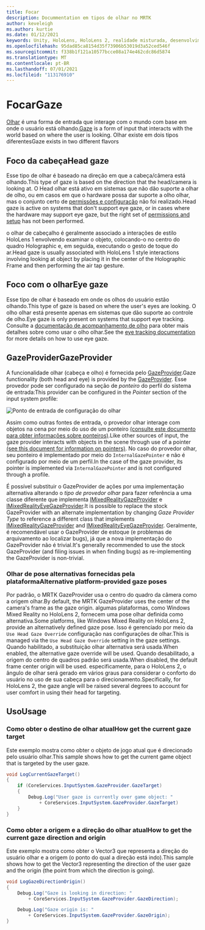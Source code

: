 ```yaml
---
title: Focar
description: Docummentation em tipos de olhar no MRTK
author: keveleigh
ms.author: kurtie
ms.date: 01/12/2021
keywords: Unity, HoloLens, HoloLens 2, realidade misturada, desenvolvimento, MRTK, olhar,
ms.openlocfilehash: 95dad85ca8154d35f73906b53019d3a52ced546f
ms.sourcegitcommit: f338b1f121a10577bcce08a174e462cdc86d5874
ms.translationtype: MT
ms.contentlocale: pt-BR
ms.lasthandoff: 07/01/2021
ms.locfileid: "113176910"
---
```

# <a name="gaze"></a><span data-ttu-id="23a35-104">Focar</span><span class="sxs-lookup"><span data-stu-id="23a35-104">Gaze</span></span>

<span data-ttu-id="23a35-105">[Olhar](/windows/mixed-reality/gaze) é uma forma de entrada que interage com o mundo com base em onde o usuário está olhando.</span><span class="sxs-lookup"><span data-stu-id="23a35-105">[Gaze](/windows/mixed-reality/gaze) is a form of input that interacts with the world based on where the user is looking.</span></span> <span data-ttu-id="23a35-106">Olhar existe em dois tipos diferentes</span><span class="sxs-lookup"><span data-stu-id="23a35-106">Gaze exists in two different flavors</span></span>

## <a name="head-gaze"></a><span data-ttu-id="23a35-107">Foco da cabeça</span><span class="sxs-lookup"><span data-stu-id="23a35-107">Head gaze</span></span>

<span data-ttu-id="23a35-108">Esse tipo de olhar é baseado na direção em que a cabeça/câmera está olhando.</span><span class="sxs-lookup"><span data-stu-id="23a35-108">This type of gaze is based on the direction that the head/camera is looking at.</span></span> <span data-ttu-id="23a35-109">O Head olhar está ativo em sistemas que não dão suporte a olhar de olho, ou em casos em que o hardware possa dar suporte a olho olhar, mas o conjunto certo de [permissões e configuração](eye-tracking/eye-tracking-basic-setup.md#eye-tracking-requirements-checklist) não foi realizado.</span><span class="sxs-lookup"><span data-stu-id="23a35-109">Head gaze is active on systems that don't support eye gaze, or in cases where the hardware may support eye gaze, but the right set of [permissions and setup](eye-tracking/eye-tracking-basic-setup.md#eye-tracking-requirements-checklist) has not been performed.</span></span>

<span data-ttu-id="23a35-110">o olhar de cabeçalho é geralmente associado a interações de estilo HoloLens 1 envolvendo examinar o objeto, colocando-o no centro do quadro Holographic e, em seguida, executando o gesto de toque do ar.</span><span class="sxs-lookup"><span data-stu-id="23a35-110">Head gaze is usually associated with HoloLens 1 style interactions involving looking at object by placing it in the center of the Holographic Frame and then performing the air tap gesture.</span></span>

## <a name="eye-gaze"></a><span data-ttu-id="23a35-111">Foco com o olhar</span><span class="sxs-lookup"><span data-stu-id="23a35-111">Eye gaze</span></span>

<span data-ttu-id="23a35-112">Esse tipo de olhar é baseado em onde os olhos do usuário estão olhando.</span><span class="sxs-lookup"><span data-stu-id="23a35-112">This type of gaze is based on where the user's eyes are looking.</span></span> <span data-ttu-id="23a35-113">O olho olhar está presente apenas em sistemas que dão suporte ao controle de olho.</span><span class="sxs-lookup"><span data-stu-id="23a35-113">Eye gaze is only present on systems that support eye tracking.</span></span> <span data-ttu-id="23a35-114">Consulte a [documentação de acompanhamento de olho](eye-tracking/eye-tracking-main.md) para obter mais detalhes sobre como usar o olho olhar.</span><span class="sxs-lookup"><span data-stu-id="23a35-114">See the [eye tracking documentation](eye-tracking/eye-tracking-main.md) for more details on how to use eye gaze.</span></span>

## <a name="gazeprovider"></a><span data-ttu-id="23a35-115">GazeProvider</span><span class="sxs-lookup"><span data-stu-id="23a35-115">GazeProvider</span></span>

<span data-ttu-id="23a35-116">A funcionalidade olhar (cabeça e olho) é fornecida pelo [GazeProvider](xref:Microsoft.MixedReality.Toolkit.Input.GazeProvider).</span><span class="sxs-lookup"><span data-stu-id="23a35-116">Gaze functionality (both head and eye) is provided by the [GazeProvider](xref:Microsoft.MixedReality.Toolkit.Input.GazeProvider).</span></span> <span data-ttu-id="23a35-117">Esse provedor pode ser configurado na seção de *ponteiro* do perfil do sistema de entrada:</span><span class="sxs-lookup"><span data-stu-id="23a35-117">This provider can be configured in the *Pointer* section of the input system profile:</span></span>

![Ponto de entrada de configuração do olhar](../images/input/GazeConfigurationEntrypoint.png)

<span data-ttu-id="23a35-119">Assim como outras fontes de entrada, o provedor olhar interage com objetos na cena por meio do uso de um ponteiro [(consulte este documento para obter informações sobre ponteiros)](../../architecture/controllers-pointers-and-focus.md).</span><span class="sxs-lookup"><span data-stu-id="23a35-119">Like other sources of input, the gaze provider interacts with objects in the scene through use of a pointer [(see this document for information on pointers)](../../architecture/controllers-pointers-and-focus.md).</span></span>
<span data-ttu-id="23a35-120">No caso do provedor olhar, seu ponteiro é implementado por meio do `InternalGazePointer` e não é configurado por meio de um perfil.</span><span class="sxs-lookup"><span data-stu-id="23a35-120">In the case of the gaze provider, its pointer is implemented via `InternalGazePointer` and is not configured through a profile.</span></span>

<span data-ttu-id="23a35-121">É possível substituir o GazeProvider de ações por uma implementação alternativa alterando o *tipo de provedor olhar* para fazer referência a uma classe diferente que implementa [IMixedRealityGazeProvider](xref:Microsoft.MixedReality.Toolkit.Input.IMixedRealityGazeProvider) e [IMixedRealityEyeGazeProvider](xref:Microsoft.MixedReality.Toolkit.Input.IMixedRealityEyeGazeProvider).</span><span class="sxs-lookup"><span data-stu-id="23a35-121">It is possible to replace the stock GazeProvider with an alternate implementation by changing *Gaze Provider Type* to reference a different class that implements [IMixedRealityGazeProvider](xref:Microsoft.MixedReality.Toolkit.Input.IMixedRealityGazeProvider) and [IMixedRealityEyeGazeProvider](xref:Microsoft.MixedReality.Toolkit.Input.IMixedRealityEyeGazeProvider).</span></span>
<span data-ttu-id="23a35-122">Geralmente, é recomendável usar o GazeProvider de estoque (e problemas de arquivamento ao localizar bugs), já que a nova implementação do GazeProvider não é trivial.</span><span class="sxs-lookup"><span data-stu-id="23a35-122">It's generally recommended to use the stock GazeProvider (and filing issues in when finding bugs) as re-implementing the GazeProvider is non-trivial.</span></span>

### <a name="alternative-platform-provided-gaze-poses"></a><span data-ttu-id="23a35-123">Olhar de pose alternativas fornecidas pela plataforma</span><span class="sxs-lookup"><span data-stu-id="23a35-123">Alternative platform-provided gaze poses</span></span>

<span data-ttu-id="23a35-124">Por padrão, o MRTK GazeProvider usa o centro do quadro da câmera como a origem olhar.</span><span class="sxs-lookup"><span data-stu-id="23a35-124">By default, the MRTK GazeProvider uses the center of the camera's frame as the gaze origin.</span></span> <span data-ttu-id="23a35-125">algumas plataformas, como Windows Mixed Reality no HoloLens 2, fornecem uma pose olhar definida como alternativa.</span><span class="sxs-lookup"><span data-stu-id="23a35-125">Some platforms, like Windows Mixed Reality on HoloLens 2, provide an alternatively defined gaze pose.</span></span> <span data-ttu-id="23a35-126">Isso é gerenciado por meio da `Use Head Gaze Override` configuração nas configurações de olhar.</span><span class="sxs-lookup"><span data-stu-id="23a35-126">This is managed via the `Use Head Gaze Override` setting in the gaze settings.</span></span> <span data-ttu-id="23a35-127">Quando habilitado, a substituição olhar alternativa será usada.</span><span class="sxs-lookup"><span data-stu-id="23a35-127">When enabled, the alternative gaze override will be used.</span></span> <span data-ttu-id="23a35-128">Quando desabilitado, a origem do centro de quadros padrão será usada.</span><span class="sxs-lookup"><span data-stu-id="23a35-128">When disabled, the default frame center origin will be used.</span></span> <span data-ttu-id="23a35-129">especificamente, para o HoloLens 2, o ângulo de olhar será gerado em vários graus para considerar o conforto do usuário no uso de sua cabeça para o direcionamento.</span><span class="sxs-lookup"><span data-stu-id="23a35-129">Specifically, for HoloLens 2, the gaze angle will be raised several degrees to account for user comfort in using their head for targeting.</span></span>

## <a name="usage"></a><span data-ttu-id="23a35-130">Uso</span><span class="sxs-lookup"><span data-stu-id="23a35-130">Usage</span></span>

### <a name="how-get-the-current-gaze-target"></a><span data-ttu-id="23a35-131">Como obter o destino de olhar atual</span><span class="sxs-lookup"><span data-stu-id="23a35-131">How get the current gaze target</span></span>

<span data-ttu-id="23a35-132">Este exemplo mostra como obter o objeto de jogo atual que é direcionado pelo usuário olhar.</span><span class="sxs-lookup"><span data-stu-id="23a35-132">This sample shows how to get the current game object that is targeted by the user gaze.</span></span>

```c#
void LogCurrentGazeTarget()
{
    if (CoreServices.InputSystem.GazeProvider.GazeTarget)
    {
        Debug.Log("User gaze is currently over game object: "
            + CoreServices.InputSystem.GazeProvider.GazeTarget)
    }
}
```

### <a name="how-to-get-the-current-gaze-direction-and-origin"></a><span data-ttu-id="23a35-133">Como obter a origem e a direção do olhar atual</span><span class="sxs-lookup"><span data-stu-id="23a35-133">How to get the current gaze direction and origin</span></span>

<span data-ttu-id="23a35-134">Este exemplo mostra como obter o Vector3 que representa a direção do usuário olhar e a origem (o ponto do qual a direção está indo).</span><span class="sxs-lookup"><span data-stu-id="23a35-134">This sample shows how to get the Vector3 representing the direction of the user gaze and the origin (the point from which the direction is going).</span></span>

```c#
void LogGazeDirectionOrigin()
{
    Debug.Log("Gaze is looking in direction: "
        + CoreServices.InputSystem.GazeProvider.GazeDirection);

    Debug.Log("Gaze origin is: "
        + CoreServices.InputSystem.GazeProvider.GazeOrigin);
}
```
